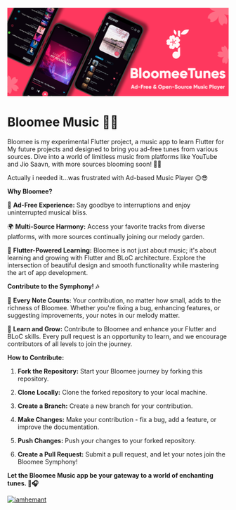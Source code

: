  ![BloomeeTunes](./assets/icons/new_bloomee_bamnner.png)
# **Bloomee Music 🌸🎶**

Bloomee is my experimental Flutter project, a music app to learn Flutter for My future projects and designed to bring you ad-free tunes from various sources. Dive into a world of limitless music from platforms like YouTube and Jio Saavn, with more sources blooming soon! 🌼🎵

Actually i needed it...was frustrated with Ad-based Music Player 😉😎

**Why Bloomee?**

🌟 **Ad-Free Experience:** Say goodbye to interruptions and enjoy uninterrupted musical bliss.

🌍 **Multi-Source Harmony:** Access your favorite tracks from diverse platforms, with more sources continually joining our melody garden.

🚀 **Flutter-Powered Learning:** Bloomee is not just about music; it's about learning and growing with Flutter and BLoC architecture. Explore the intersection of beautiful design and smooth functionality while mastering the art of app development.

**Contribute to the Symphony! 🎶**

🌱 **Every Note Counts:** Your contribution, no matter how small, adds to the richness of Bloomee. Whether you're fixing a bug, enhancing features, or suggesting improvements, your notes in our melody matter.

🚀 **Learn and Grow:** Contribute to Bloomee and enhance your Flutter and BLoC skills. Every pull request is an opportunity to learn, and we encourage contributors of all levels to join the journey.

**How to Contribute:**

1. **Fork the Repository:** Start your Bloomee journey by forking this repository.

2. **Clone Locally:** Clone the forked repository to your local machine.

3. **Create a Branch:** Create a new branch for your contribution.

4. **Make Changes:** Make your contribution - fix a bug, add a feature, or improve the documentation.

5. **Push Changes:** Push your changes to your forked repository.

6. **Create a Pull Request:** Submit a pull request, and let your notes join the Bloomee Symphony!

**Let the Bloomee Music app be your gateway to a world of enchanting tunes. 🌺🎧**

[![iamhemant](https://img.shields.io/badge/LinkedIn-0077B5?style=for-the-badge&logo=linkedin&logoColor=white)](https://www.linkedin.com/in/iamhemantindia/)